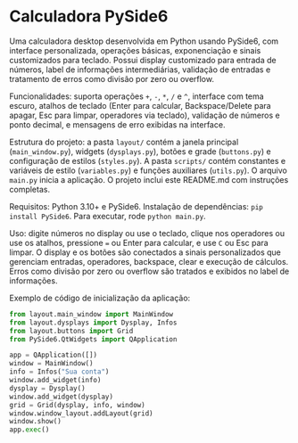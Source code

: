 # Calculadora PySide6

Uma calculadora desktop desenvolvida em Python usando PySide6, com interface personalizada, operações básicas, exponenciação e sinais customizados para teclado. Possui display customizado para entrada de números, label de informações intermediárias, validação de entradas e tratamento de erros como divisão por zero ou overflow.

Funcionalidades: suporta operações `+`, `-`, `*`, `/` e `^`, interface com tema escuro, atalhos de teclado (Enter para calcular, Backspace/Delete para apagar, Esc para limpar, operadores via teclado), validação de números e ponto decimal, e mensagens de erro exibidas na interface.

Estrutura do projeto: a pasta `layout/` contém a janela principal (`main_window.py`), widgets (`dysplays.py`), botões e grade (`buttons.py`) e configuração de estilos (`styles.py`). A pasta `scripts/` contém constantes e variáveis de estilo (`variables.py`) e funções auxiliares (`utils.py`). O arquivo `main.py` inicia a aplicação. O projeto inclui este README.md com instruções completas.

Requisitos: Python 3.10+ e PySide6. Instalação de dependências: `pip install PySide6`. Para executar, rode `python main.py`.

Uso: digite números no display ou use o teclado, clique nos operadores ou use os atalhos, pressione `=` ou Enter para calcular, e use `C` ou Esc para limpar. O display e os botões são conectados a sinais personalizados que gerenciam entradas, operadores, backspace, clear e execução de cálculos. Erros como divisão por zero ou overflow são tratados e exibidos no label de informações.

Exemplo de código de inicialização da aplicação:

```python
from layout.main_window import MainWindow
from layout.dysplays import Dysplay, Infos
from layout.buttons import Grid
from PySide6.QtWidgets import QApplication

app = QApplication([])
window = MainWindow()
info = Infos("Sua conta")
window.add_widget(info)
dysplay = Dysplay()
window.add_widget(dysplay)
grid = Grid(dysplay, info, window)
window.window_layout.addLayout(grid)
window.show()
app.exec()
